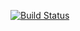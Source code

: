 [![Build Status](https://ci.consulo.io/job/consulo-nodejs/badge/icon)](https://ci.consulo.io/job/consulo-nodejs/)